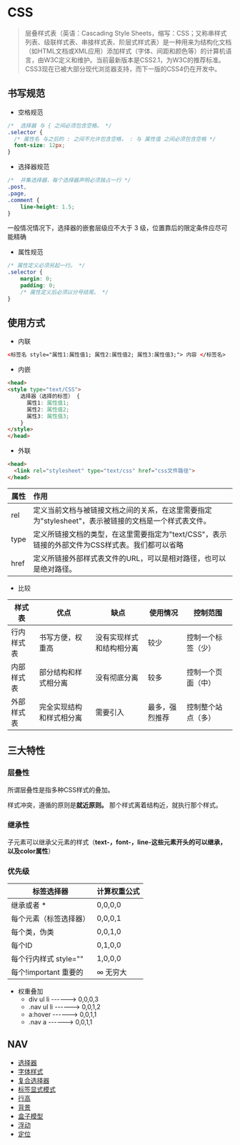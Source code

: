 # CSS

> 层叠样式表（英语：Cascading Style Sheets，缩写：CSS；又称串样式列表、级联样式表、串接样式表、阶层式样式表）是一种用来为结构化文档（如HTML文档或XML应用）添加样式（字体、间距和颜色等）的计算机语言，由W3C定义和维护。当前最新版本是CSS2.1，为W3C的推荐标准。CSS3现在已被大部分现代浏览器支持，而下一版的CSS4仍在开发中。

## 书写规范

- 空格规范

```css
/*  选择器 与 { 之间必须包含空格。 */
.selector {
  /* 属性名 与之后的 : 之间不允许包含空格， : 与 属性值 之间必须包含空格 */
  font-size: 12px;
}
```

- 选择器规范

```css
/*  并集选择器，每个选择器声明必须独占一行 */
.post,
.page,
.comment {
    line-height: 1.5;
}
```
一般情况情况下，选择器的嵌套层级应不大于 3 级，位置靠后的限定条件应尽可能精确

- 属性规范

```css
/* 属性定义必须另起一行。 */
.selector {
    margin: 0;
    padding: 0;
    /* 属性定义后必须以分号结尾。 */
}
```



## 使用方式

- 内联

```html
<标签名 style="属性1:属性值1; 属性2:属性值2; 属性3:属性值3;"> 内容 </标签名>
```

- 内嵌

```html
<head>
<style type="text/CSS">
    选择器（选择的标签） { 
      属性1: 属性值1;
      属性2: 属性值2; 
      属性3: 属性值3;
    }
</style>
</head>
```

- 外联

```html
<head>
  <link rel="stylesheet" type="text/css" href="css文件路径">
</head>
```

属性   | 作用
---- | :-------------------------------------------------------
rel  | 定义当前文档与被链接文档之间的关系，在这里需要指定为"stylesheet"，表示被链接的文档是一个样式表文件。
type | 定义所链接文档的类型，在这里需要指定为"text/CSS"，表示链接的外部文件为CSS样式表。我们都可以省略
href | 定义所链接外部样式表文件的URL，可以是相对路径，也可以是绝对路径。

- 比较

样式表   | 优点           | 缺点           | 使用情况    | 控制范围
----- | ------------ | ------------ | ------- | ---------
行内样式表 | 书写方便，权重高     | 没有实现样式和结构相分离 | 较少      | 控制一个标签（少）
内部样式表 | 部分结构和样式相分离   | 没有彻底分离       | 较多      | 控制一个页面（中）
外部样式表 | 完全实现结构和样式相分离 | 需要引入         | 最多，强烈推荐 | 控制整个站点（多）

## 三大特性

### 层叠性

所谓层叠性是指多种CSS样式的叠加。

样式冲突，遵循的原则是**就近原则。** 那个样式离着结构近，就执行那个样式。

### 继承性

子元素可以继承父元素的样式（**text-，font-，line-这些元素开头的可以继承，以及color属性**）

### 优先级

| 标签选择器             | 计算权重公式 |
| ---------------------- | ------------ |
| 继承或者 *             | 0,0,0,0      |
| 每个元素（标签选择器） | 0,0,0,1      |
| 每个类，伪类           | 0,0,1,0      |
| 每个ID                 | 0,1,0,0      |
| 每个行内样式 style=""  | 1,0,0,0      |
| 每个!important  重要的 | ∞ 无穷大     |

- 权重叠加
  - div ul  li   ------>      0,0,0,3
  - .nav ul li   ------>      0,0,1,2
  - a:hover      -----—>   0,0,1,1
  - .nav a       ------>      0,0,1,1

## NAV

- [选择器](./选择器.md)
- [字体样式](./字体样式.md)
- [复合选择器](./复合选择器.md)
- [标签显式模式](./标签显式模式.md)
- [行高](./行高.md)
- [背景](./背景.md)
- [盒子模型](./盒子模型.md)
- [浮动](./浮动.md)
- [定位](./定位.md)